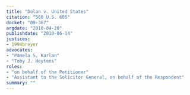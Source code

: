 ```yaml
---
title: "Dolan v. United States"
citation: "560 U.S. 605"
docket: "09-367"
argdate: "2010-04-20"
publishdate: "2010-06-14"
justices:
- 1994breyer
advocates:
- "Pamela S. Karlan"
- "Toby J. Heytens"
roles:
- "on behalf of the Petitioner"
- "Assistant to the Solicitor General, on behalf of the Respondent"
summary: ""
---
```


